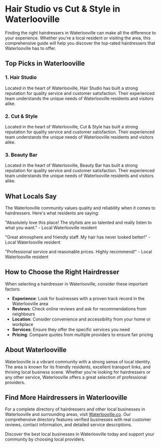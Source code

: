 # Hair Studio vs Cut & Style in Waterlooville

Finding the right hairdressers in Waterlooville can make all the difference to your experience. Whether you're a local resident or visiting the area, this comprehensive guide will help you discover the top-rated hairdressers that Waterlooville has to offer.

## Top Picks in Waterlooville

### 1. Hair Studio
Located in the heart of Waterlooville, Hair Studio has built a strong reputation for quality service and customer satisfaction. Their experienced team understands the unique needs of Waterlooville residents and visitors alike.

### 2. Cut & Style
Located in the heart of Waterlooville, Cut & Style has built a strong reputation for quality service and customer satisfaction. Their experienced team understands the unique needs of Waterlooville residents and visitors alike.

### 3. Beauty Bar
Located in the heart of Waterlooville, Beauty Bar has built a strong reputation for quality service and customer satisfaction. Their experienced team understands the unique needs of Waterlooville residents and visitors alike.

## What Locals Say

The Waterlooville community values quality and reliability when it comes to hairdressers. Here's what residents are saying:

"Absolutely love this place! The stylists are so talented and really listen to what you want." - Local Waterlooville resident

"Great atmosphere and friendly staff. My hair has never looked better!" - Local Waterlooville resident

"Professional service and reasonable prices. Highly recommend!" - Local Waterlooville resident

## How to Choose the Right Hairdresser

When selecting a hairdresser in Waterlooville, consider these important factors:

- **Experience**: Look for businesses with a proven track record in the Waterlooville area
- **Reviews**: Check online reviews and ask for recommendations from neighbours
- **Location**: Consider convenience and accessibility from your home or workplace
- **Services**: Ensure they offer the specific services you need
- **Pricing**: Compare quotes from multiple providers to ensure fair pricing

## About Waterlooville

Waterlooville is a vibrant community with a strong sense of local identity. The area is known for its friendly residents, excellent transport links, and thriving local business scene. Whether you're looking for hairdressers or any other service, Waterlooville offers a great selection of professional providers.

## Find More Hairdressers in Waterlooville

For a complete directory of hairdressers and other local businesses in Waterlooville and surrounding areas, visit [Waterlooville.co](https://waterlooville.co). Our comprehensive directory features verified businesses with real customer reviews, contact information, and detailed service descriptions.

Discover the best local businesses in Waterlooville today and support your community by choosing local providers.

